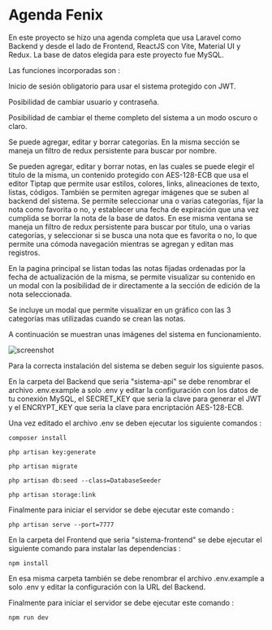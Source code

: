 # Agenda Fenix

En este proyecto se hizo una agenda completa que usa Laravel como Backend y desde el lado de Frontend, ReactJS con Vite, Material UI y Redux. La base de datos elegida para este proyecto fue MySQL.

Las funciones incorporadas son : 

Inicio de sesión obligatorio para usar el sistema protegido con JWT.

Posibilidad de cambiar usuario y contraseña.

Posibilidad de cambiar el theme completo del sistema a un modo oscuro o claro.

Se puede agregar, editar y borrar categorías. En la misma sección se maneja un filtro de redux persistente para buscar por nombre.

Se pueden agregar, editar y borrar notas, en las cuales se puede elegir el titulo de la misma, un contenido protegido con AES-128-ECB que usa el editor Tiptap que permite usar estilos, colores, links, alineaciones de texto, listas, códigos. También se permiten agregar imágenes que se suben al backend del sistema. Se permite seleccionar una o varias categorías, fijar la nota como favorita o no, y establecer una fecha de expiración que una vez cumplida se borrar la nota de la base de datos. En ese misma ventana se maneja un filtro de redux persistente para buscar por titulo, una o varias categorías, y seleccionar si se busca una nota que es favorita o no, lo que permite una cómoda navegación mientras se agregan y editan mas registros.

En la pagina principal se listan todas las notas fijadas ordenadas por la fecha de actualización de la misma, se permite visualizar su contenido en un modal con la posibilidad de ir directamente a la sección de edición de la nota seleccionada.

Se incluye un modal que permite visualizar en un gráfico con las 3 categorías mas utilizadas cuando se crean las notas.

A continuación se muestran unas imágenes del sistema en funcionamiento.

![screenshot]()

Para la correcta instalación del sistema se deben seguir los siguiente pasos. 

En la carpeta del Backend que seria "sistema-api" se debe renombrar el archivo .env.example a solo .env y editar la configuración con los datos de tu conexión MySQL, el SECRET_KEY que seria la clave para generar el JWT y el ENCRYPT_KEY que seria la clave para encriptación AES-128-ECB.

Una vez editado el archivo .env se deben ejecutar los siguiente comandos : 

```
composer install
```
```
php artisan key:generate
```
```
php artisan migrate
```
```
php artisan db:seed --class=DatabaseSeeder
```
```
php artisan storage:link
```

Finalmente para iniciar el servidor se debe ejecutar este comando : 

```
php artisan serve --port=7777
```

En la carpeta del Frontend que seria "sistema-frontend" se debe ejecutar el siguiente comando para instalar las dependencias : 

```
npm install
```

En esa misma carpeta también se debe renombrar el archivo .env.example a solo .env y editar la configuración con la URL del Backend.

Finalmente para iniciar el servidor se debe ejecutar este comando : 

```
npm run dev
```